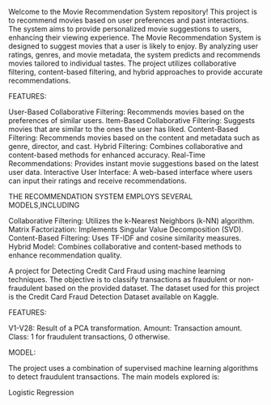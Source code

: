  Welcome to the Movie Recommendation System repository! This project is to recommend movies based on user preferences and past interactions. The system aims to provide personalized movie suggestions to users, enhancing their viewing experience.
 The Movie Recommendation System is designed to suggest movies that a user is likely to enjoy. By analyzing user ratings, genres, and movie metadata, the system predicts and recommends movies tailored to individual tastes. The project utilizes collaborative filtering, content-based filtering, and hybrid approaches to provide accurate recommendations.
 
FEATURES:

User-Based Collaborative Filtering: Recommends movies based on the preferences of similar users.
Item-Based Collaborative Filtering: Suggests movies that are similar to the ones the user has liked.
Content-Based Filtering: Recommends movies based on the content and metadata such as genre, director, and cast.
Hybrid Filtering: Combines collaborative and content-based methods for enhanced accuracy.
Real-Time Recommendations: Provides instant movie suggestions based on the latest user data.
Interactive User Interface: A web-based interface where users can input their ratings and receive recommendations.
 

THE RECOMMENDATION SYSTEM EMPLOYS SEVERAL MODELS,INCLUDING

Collaborative Filtering: Utilizes the k-Nearest Neighbors (k-NN) algorithm.
Matrix Factorization: Implements Singular Value Decomposition (SVD).
Content-Based Filtering: Uses TF-IDF and cosine similarity measures.
Hybrid Model: Combines collaborative and content-based methods to enhance recommendation quality.



A project for Detecting Credit Card Fraud using machine learning techniques. The objective is to classify transactions as fraudulent or non-fraudulent based on the provided dataset.
The dataset used for this project is the Credit Card Fraud Detection Dataset available on Kaggle.

FEATURES:

V1-V28: Result of a PCA transformation.
Amount: Transaction amount.
Class: 1 for fraudulent transactions, 0 otherwise.

MODEL:

The project uses a combination of supervised machine learning algorithms to detect fraudulent transactions. The main models explored is:

Logistic Regression

